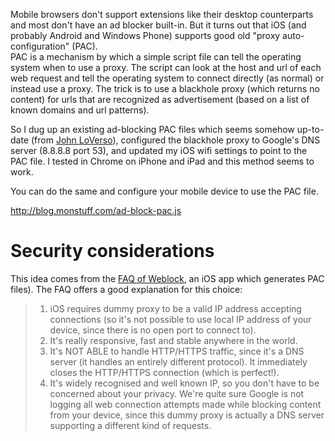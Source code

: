
Mobile browsers don't support extensions like their desktop counterparts and most don't have an ad blocker built-in. But it turns out that iOS (and probably Android and Windows Phone) supports good old "proxy auto-configuration" (PAC).  
PAC is a mechanism by which a simple script file can tell the operating system when to use a proxy. The script can look at the host and url of each web request and tell the operating system to connect directly (as normal) or instead use a proxy. The trick is to use a blackhole proxy (which returns no content) for urls that are recognized as advertisement (based on a list of known domains and url patterns).  

So I dug up an existing ad-blocking PAC files which seems somehow up-to-date (from [John LoVerso](http://www.schooner.com/~loverso/no-ads/)), configured the blackhole proxy to Google's DNS server (8.8.8.8 port 53), and updated my iOS wifi settings to point to the PAC file. I tested in Chrome on iPhone and iPad and this method seems to work. 

You can do the same and configure your mobile device to use the PAC file. 


http://blog.monstuff.com/ad-block-pac.js


# Security considerations



This idea comes from the [FAQ of Weblock](https://www.weblockapp.com/faq/#question-7), an iOS app which generates PAC files). The FAQ offers a good explanation for this choice:

> 1. iOS requires dummy proxy to be a valid IP address accepting connections (so it's not possible to use local IP address of your device, since there is no open port to connect to). 
> 2. It's really responsive, fast and stable anywhere in the world. 
> 3. It's NOT ABLE to handle HTTP/HTTPS traffic, since it's a DNS server (it handles an entirely different protocol). It immediately closes the HTTP/HTTPS connection (which is perfect!). 
> 4. It's widely recognised and well known IP, so you don't have to be concerned about your privacy. We're quite sure Google is not logging all web connection attempts made while blocking content from your device, since this dummy proxy is actually a DNS server supporting a different kind of requests. 
